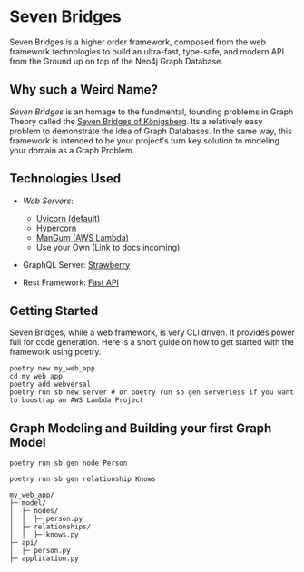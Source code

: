 # Seven Bridges

Seven Bridges is a higher order framework, composed from the web framework technologies to build an ultra-fast, type-safe, and modern API from the Ground up on top of the Neo4j Graph Database.

## Why such a Weird Name?

_Seven Bridges_ is an homage to the fundmental, founding problems in Graph Theory called the [Seven Bridges of Königsberg](https://en.wikipedia.org/wiki/Seven_Bridges_of_Königsberg). Its a relatively easy problem to demonstrate the idea of Graph Databases. In the same way, this framework is intended to be your project's turn key solution to modeling your domain as a Graph Problem.

## Technologies Used 

* *Web Servers*:  
    * [Uvicorn (default)](https://github.com/encode/uvicorn)
    * [Hypercorn](https://gitlab.com/pgjones/hypercorn/)
    * [ManGum (AWS Lambda)](https://pypi.org/project/mangum/)
    * Use your Own (Link to docs incoming)

* GraphQL Server: [Strawberry](https://strawberry.rocks/docs)
* Rest Framework: [Fast API](https://fastapi.tiangolo.com/)

## Getting Started

Seven Bridges, while a web framework, is very CLI driven. It provides power full for code generation. Here is a short guide on how to get started with the framework using poetry. 

```
poetry new my_web_app
cd my_web_app
poetry add webversal
poetry run sb new server # or poetry run sb gen serverless if you want to boostrap an AWS Lambda Project
```

## Graph Modeling and Building your first Graph Model 

```
poetry run sb gen node Person
```

```
poetry run sb gen relationship Knows
```


```
my_web_app/
├─ model/
│  ├─ nodes/
│  │  ├─ person.py
│  ├─ relationships/
│  │  ├─ knows.py
├─ api/
│  ├─ person.py
├─ application.py

```
